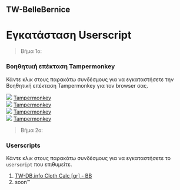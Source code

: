 ## TW-BelleBernice
# Εγκατάσταση Userscript

> Βήμα 1ο:
### Βοηθητική επέκταση Tampermonkey

Κάντε κλικ στους παρακάτω συνδέσμους για να εγκαταστήσετε την Βοηθητική επέκταση Tampermonkey για τον browser σας.

<img src="https://tomrobert.github.io/TWIR/docs/icons/firefox.png"> [Tampermonkey](https://addons.mozilla.org/firefox/addon/tampermonkey/) <br />
<img src="https://tomrobert.github.io/TWIR/docs/icons/chrome.png"> [Tampermonkey](https://chrome.google.com/webstore/detail/tampermonkey/dhdgffkkebhmkfjojejmpbldmpobfkfo) <br />
<img src="https://tomrobert.github.io/TWIR/docs/icons/opera.png"> [Tampermonkey](https://addons.opera.com/extensions/details/tampermonkey-beta/) <br />
<img src="https://tomrobert.github.io/TWIR/docs/icons/msedge.png"> [Tampermonkey](https://www.tampermonkey.net/?ext=dhdg&browser=edge) <br />

> Βήμα 2o:
### Userscripts

Κάντε κλικ στους παρακάτω συνδέσμους για να εγκαταστήσετε το `userscript` που επιθυμείτε.

1. [TW-DB.info Cloth Calc [gr] - BB](https://bellebernice.github.io/userscripts/TW-ClothCalc-gr-BB/clothcalc.user.js)
2. soon™
